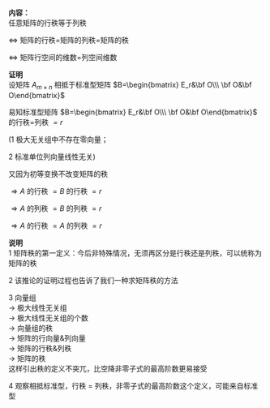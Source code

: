 **内容：**  
任意矩阵的行秩等于列秩  
  
 $\Leftrightarrow$ 矩阵的行秩=矩阵的列秩=矩阵的秩  
  
 $\Leftrightarrow$ 矩阵行空间的维数=列空间维数  
  
**证明**  
设矩阵 $A_{m\times n}$ 相抵于标准型矩阵 $B=\begin{bmatrix}  
E_r&\bf O\\\ \bf O&\bf O\end{bmatrix}$   
  
易知标准型矩阵 $B=\begin{bmatrix}  
E_r&\bf O\\\ \bf O&\bf O\end{bmatrix}$ 的行秩=列秩 $=r$   
  
(1 极大无关组中不存在零向量；  
  
2 标准单位列向量线性无关)  
  
又因为初等变换不改变矩阵的秩  
  
 $\Rightarrow A$ 的行秩 $=B$ 的行秩 $=r$   
  
 $\Rightarrow A$ 的列秩 $=B$ 的列秩 $=r$   
  
 $\Rightarrow A$ 的行秩 $=A$ 的列秩 $=r$   
  
**说明**  
1 矩阵秩的第一定义：今后非特殊情况，无须再区分是行秩还是列秩，可以统称为矩阵的秩  
  
2 该推论的证明过程也告诉了我们一种求矩阵秩的方法  
  
3 向量组  
 $\longrightarrow$ 极大线性无关组  
 $\longrightarrow$ 极大线性无关组的个数  
 $\longrightarrow$ 向量组的秩  
 $\longrightarrow$ 矩阵的行向量&列向量  
 $\longrightarrow$ 矩阵的行秩&列秩  
 $\longrightarrow$ 矩阵的秩  
这样引出秩的定义不突兀，比空降非零子式的最高阶数更易接受  
  
4 观察相抵标准型，行秩 $=$ 列秩，非零子式的最高阶数这个定义，可能来自标准型  
